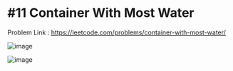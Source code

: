 # #11 Container With Most Water

Problem Link : https://leetcode.com/problems/container-with-most-water/

![image](https://user-images.githubusercontent.com/107335905/174485778-21ed3d97-67f6-4f90-9307-8b4d71d36d95.png)


![image](https://user-images.githubusercontent.com/107335905/174485799-ec968fa2-f585-4d2e-b6c3-95c09d4c42e3.png)
